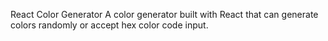 React Color Generator
A color generator built with React that can generate colors randomly or accept hex color code input.
